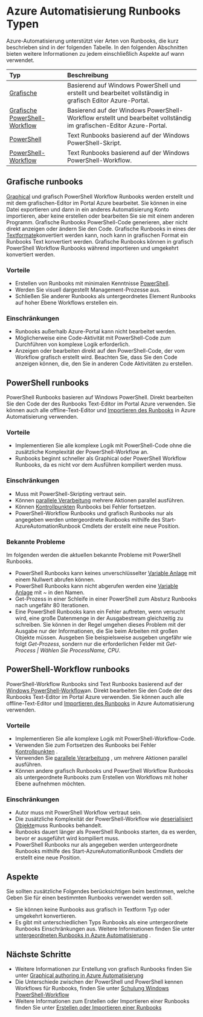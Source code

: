 <properties 
   pageTitle="Azure Automatisierung Runbooks Typen"
   description="Beschreibt die verschiedenen Typen von Runbooks, die Sie in Azure Automatisierung und Aspekte, die Sie berücksichtigen sollten beim Bestimmen der um zu verwendenden Typs verwenden können. "
   services="automation"
   documentationCenter=""
   authors="mgoedtel"
   manager="jwhit"
   editor="tysonn" />
<tags 
   ms.service="automation"
   ms.devlang="na"
   ms.topic="article"
   ms.tgt_pltfrm="na"
   ms.workload="infrastructure-services"
   ms.date="09/12/2016"
   ms.author="bwren" />

# <a name="azure-automation-runbook-types"></a>Azure Automatisierung Runbooks Typen

Azure-Automatisierung unterstützt vier Arten von Runbooks, die kurz beschrieben sind in der folgenden Tabelle.  In den folgenden Abschnitten bieten weitere Informationen zu jedem einschließlich Aspekte auf wann verwendet.


| Typ |  Beschreibung |
|:---|:---|
| [Grafische](#graphical-runbooks) | Basierend auf Windows PowerShell und erstellt und bearbeitet vollständig in grafisch Editor Azure-Portal. | 
| [Grafische PowerShell-Workflow](#graphical-runbooks) | Basierend auf der Windows PowerShell-Workflow erstellt und bearbeitet vollständig im grafischen-Editor Azure-Portal. 
| [PowerShell](#powershell-runbooks) | Text Runbooks basierend auf der Windows PowerShell-Skript.
| [PowerShell-Workflow](#powershell-workflow-runbooks) | Text Runbooks basierend auf der Windows PowerShell-Workflow. |


## <a name="graphical-runbooks"></a>Grafische runbooks

[Graphical](automation-runbook-types.md#graphical-runbooks) und grafisch PowerShell Workflow Runbooks werden erstellt und mit dem grafischen-Editor im Portal Azure bearbeitet.  Sie können in eine Datei exportieren und dann in ein anderes Automatisierung Konto importieren, aber keine erstellen oder bearbeiten Sie sie mit einem anderen Programm.  Grafische Runbooks PowerShell-Code generieren, aber nicht direkt anzeigen oder ändern Sie den Code. Grafische Runbooks in eines der [Textformate](automation-runbook-types.md)konvertiert werden kann, noch kann in grafischen Format ein Runbooks Text konvertiert werden. Grafische Runbooks können in grafisch PowerShell Workflow Runbooks während importieren und umgekehrt konvertiert werden.

### <a name="advantages"></a>Vorteile

- Erstellen von Runbooks mit minimalen Kenntnisse [PowerShell](automation-powershell-workflow.md).
- Werden Sie visuell dargestellt Management-Prozesse aus.
- Schließen Sie anderer Runbooks als untergeordnetes Element Runbooks auf hoher Ebene Workflows erstellen ein.


### <a name="limitations"></a>Einschränkungen

- Runbooks außerhalb Azure-Portal kann nicht bearbeitet werden.
- Möglicherweise eine Code-Aktivität mit PowerShell-Code zum Durchführen von komplexe Logik erforderlich.
- Anzeigen oder bearbeiten direkt auf den PowerShell-Code, der vom Workflow grafisch erstellt wird. Beachten Sie, dass Sie den Code anzeigen können, die, den Sie in anderen Code Aktivitäten zu erstellen.


## <a name="powershell-runbooks"></a>PowerShell runbooks

PowerShell Runbooks basieren auf Windows PowerShell.  Direkt bearbeiten Sie den Code der des Runbooks Text-Editor im Portal Azure verwenden.  Sie können auch alle offline-Text-Editor und [Importieren des Runbooks](http://msdn.microsoft.com/library/azure/dn643637.aspx) in Azure Automatisierung verwenden.

### <a name="advantages"></a>Vorteile

- Implementieren Sie alle komplexe Logik mit PowerShell-Code ohne die zusätzliche Komplexität der PowerShell-Workflow an. 
- Runbooks beginnt schneller als Graphical oder PowerShell Workflow Runbooks, da es nicht vor dem Ausführen kompiliert werden muss.

### <a name="limitations"></a>Einschränkungen

- Muss mit PowerShell-Skripting vertraut sein.
- Können [parallele Verarbeitung](automation-powershell-workflow.md#parallel-processing) mehrere Aktionen parallel ausführen.
- Können [Kontrollpunkten](automation-powershell-workflow.md#checkpoints) Runbooks bei Fehler fortsetzen.
- PowerShell-Workflow Runbooks und grafisch Runbooks nur als angegeben werden untergeordnete Runbooks mithilfe des Start-AzureAutomationRunbook Cmdlets der erstellt eine neue Position.

### <a name="known-issues"></a>Bekannte Probleme
Im folgenden werden die aktuellen bekannte Probleme mit PowerShell Runbooks.

- PowerShell Runbooks kann keines unverschlüsselter [Variable Anlage](automation-variables.md) mit einem Nullwert abrufen können.
- PowerShell Runbooks kann nicht abgerufen werden eine [Variable Anlage](automation-variables.md) mit *~* in den Namen.
- Get-Prozess in einer Schleife in einer PowerShell zum Absturz Runbooks nach ungefähr 80 Iterationen. 
- Eine PowerShell Runbooks kann ein Fehler auftreten, wenn versucht wird, eine große Datenmenge in der Ausgabestream gleichzeitig zu schreiben.   Sie können in der Regel umgehen dieses Problem mit der Ausgabe nur der Informationen, die Sie beim Arbeiten mit großen Objekte müssen.  Ausgeben Sie beispielsweise ausgeben ungefähr wie folgt *Get-Prozess*, sondern nur die erforderlichen Felder mit *Get-Process | Wählen Sie ProcessName, CPU*.

## <a name="powershell-workflow-runbooks"></a>PowerShell-Workflow runbooks

PowerShell-Workflow Runbooks sind Text Runbooks basierend auf der [Windows PowerShell-Workflow](automation-powershell-workflow.md)an.  Direkt bearbeiten Sie den Code der des Runbooks Text-Editor im Portal Azure verwenden.  Sie können auch alle offline-Text-Editor und [Importieren des Runbooks](http://msdn.microsoft.com/library/azure/dn643637.aspx) in Azure Automatisierung verwenden.

### <a name="advantages"></a>Vorteile

- Implementieren Sie alle komplexe Logik mit PowerShell-Workflow-Code.
- Verwenden Sie zum Fortsetzen des Runbooks bei Fehler [Kontrollpunkten](automation-powershell-workflow.md#checkpoints) .
- Verwenden Sie [parallele Verarbeitung](automation-powershell-workflow.md#parallel-processing) , um mehrere Aktionen parallel ausführen.
- Können andere grafisch Runbooks und PowerShell Workflow Runbooks als untergeordnete Runbooks zum Erstellen von Workflows mit hoher Ebene aufnehmen möchten.


### <a name="limitations"></a>Einschränkungen

- Autor muss mit PowerShell Workflow vertraut sein.
- Die zusätzliche Komplexität der PowerShell-Workflow wie [deserialisiert Objekte](automation-powershell-workflow.md#code-changes)muss Runbooks behandelt.
- Runbooks dauert länger als PowerShell Runbooks starten, da es werden, bevor er ausgeführt wird kompiliert muss.
- PowerShell Runbooks nur als angegeben werden untergeordnete Runbooks mithilfe des Start-AzureAutomationRunbook Cmdlets der erstellt eine neue Position.


## <a name="considerations"></a>Aspekte

Sie sollten zusätzliche Folgendes berücksichtigen beim bestimmen, welche Geben Sie für einen bestimmten Runbooks verwendet werden soll.

- Sie können keine Runbooks aus grafisch in Textform Typ oder umgekehrt konvertieren.
- Es gibt mit unterschiedlichen Typs Runbooks als eine untergeordnete Runbooks Einschränkungen aus.  Weitere Informationen finden Sie unter [untergeordneten Runbooks in Azure Automatisierung](automation-child-runbooks.md) .

  
## <a name="next-steps"></a>Nächste Schritte

- Weitere Informationen zur Erstellung von grafisch Runbooks finden Sie unter [Graphical authoring in Azure Automatisierung](automation-graphical-authoring-intro.md)
- Die Unterschiede zwischen der PowerShell und PowerShell kennen Workflows für Runbooks, finden Sie unter [Schulung Windows PowerShell-Workflow](automation-powershell-workflow.md)
- Weitere Informationen zum Erstellen oder Importieren einer Runbooks finden Sie unter [Erstellen oder Importieren einer Runbooks](automation-creating-importing-runbook.md)



